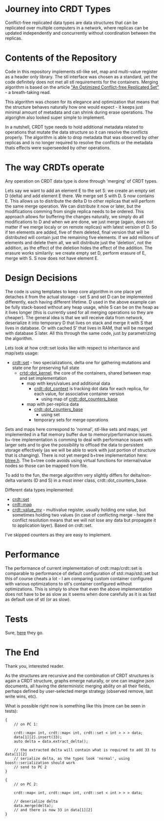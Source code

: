 # Journey into CRDT Types

Conflict-free replicated data types are data structures that can be replicated over multiple computers in a network, where replicas can be updated independently and concurrently without coordination between the replicas.

# Contents of the Repository

Code in this repository implements stl-like set, map and multi-value register as a header only library. The stl interface was chosen as a standard, yet the code definitely does not met all stl requirements for the containers. Merging algorithm is based on the article ["An Optimized Conflict-free Replicated Set"](https://pages.lip6.fr/Marek.Zawirski/papers/RR-8083.pdf) - a breath-taking read.

This algorithm was chosen for its elegance and optimization that means that the structure behaves naturally how one would expect - it keeps just minimal amount of metadata and can shrink during erase operations. The algorighm also looked super simple to implement.

In a nutshell, CRDT type needs to hold additional metadata related to operations that mutate the data structure so it can resolve the conflicts properly. The algorithm is able to drop metadata that was observed by other replicas and is no longer required to resolve the conflicts or the metadata thats effects were superseeded by other operations.

# The way CRDTs operate

Any operation on CRDT data type is done through 'merging' of CRDT types.

Lets say we want to add an element E to the set S: we create an empty set D (delta) and add element E there. We merge set S with D. S now contains E. This allows us to distribute the delta D to other replicas that will perform the same merge operation. We can distribute it now or later, but the modifications comming from single replica needs to be ordered. This approach allows for buffering the changes naturally, we simply do all modifications to D and when we are done, we just merge (again, does not matter if we merge localy or on remote replicas) with latest version of D. So if ten elements are added, five of them deleted, final version that will be distributed will contain just the remaining five elements. If we add millions of elements and delete them all, we will distribute just the 'deletion', not the addition, as the effect of the deletion hides the effect of the addition. The erasure works similarily: we create empty set D, perform erasure of E, merge with S. S now does not have element E.

# Design Decisions

The code is using templates to keep core algorithm in one place yet detaches it from the actual storage - set S and set D can be implemented differently, each having different lifetime. D used in the above example can be fully stack-based without any heap usage, while S can be on the heap as it lives longer (this is currently used for all merging operations so they are cheaper). The general idea is that we will receive data from network, deserialize it into temporary D that lives on stack and merge it with S that lives in database. Or with cached S' that lives in RAM, that will be merged with database S later. All this through the same code, just by parametrizing the algorithm.

Lets look at how crdt::set looks like with respect to inheritance and map/sets usage:

- [crdt::set](include/fluidstore/crdts/set.h) - two specializations, delta one for gathering mutations and state one for preserving full state
    - [crtd::dot_kernel](include/fluidstore/crdts/dot_kernel.h), the core of the containers, shared between map and set implementation
        - map with keys/values and additional data
            - [crdt::dot_context](include/fluidstore/crdts/dot_context.h) is tracking dot data for each replica, for each value, for associative container version
                - using map of [crdt::dot_counters_base](include/fluidstore/crdts/dot_counters_base.h)
        - map with per-replica data
            - [crdt::dot_counters_base](include/fluidstore/crdts/dot_counters_base.h)
                - using set
            - temporary sets for merge operations

Sets and maps here correspond to 'normal', stl-like sets and maps, yet implemented in a flat memory buffer due to memory/performance issues. b+-tree implementation is comming to deal with performance issues with larger sets and to give the possibility to offload the data to persistent storage effectively (as we will be able to work with just portion of structure that is changing). There is not yet merged b+tree implementation here: [btree.h](https://github.com/romanpauk/fluidstore/blob/feature/btree2/include/fluidstore/btree/btree.h). The b+tree code avoids using virtual functions for internal/value nodes so those can be mapped from file.

To add to the fun, the merge algorithm very slightly differs for delta/non-delta variants (D and S) in a most inner class, crdt::dot_counters_base. 

Different data types implemented:    
- [crdt::set](include/fluidstore/crdts/set.h)
- [crdt::map](include/fluidstore/crdts/map.h)
- [crdt::value_mv](include/fluidstore/crdts/value_mv.h) - multivalue register, usually holding one value, but sometimes holding two values (in case of conflicting merge - here the conflict resolution means that we will not lose any data but propagate it to application layer). Based on crdt::set.

I've skipped counters as they are easy to implement.

# Performance

The performance of current implementation of crdt::map/crdt::set is comparable to performance of default configuration of std::map/std::set but this of course cheats a lot - I am comparing custom container configured with various optimizations to stl's container configured without optimizations. This is simply to show that even the above implementation does not have to be as slow as it seems when done carefully as it is as fast as default use of stl (or as slow).

# Tests

Sure, [here](src/tests) they go.

# The End

Thank you, interested reader. 

As the structures are recursive and the combination of CRDT structures is again a CRDT structure, graphs emerge naturally, or one can imagine json documents, all having the deterministic merging ability on all their fields, perhaps defined by user-selected merge strategy (observed remove, last write wins, etc).

What is possible right now is something like this (more can be seen in tests):

```
{
    // on PC 1:

    crdt::map< int, crdt::map< int, crdt::set < int > > > data;
    data[1][2].insert(33);
    auto delta = data.extract_delta();

    // the extracted delta will contain what is required to add 33 to data[1][2]
    // serialize delta, as the types look 'normal', using boost::serialization should work
    // send to PC 2
}

{
    // on PC 2:

    crdt::map< int, crdt::map< int, crdt::set < int > > > data;
    
    // deserialize delta
    data.merge(delta);
    // and there is now 33 in data[1][2]
}
```








